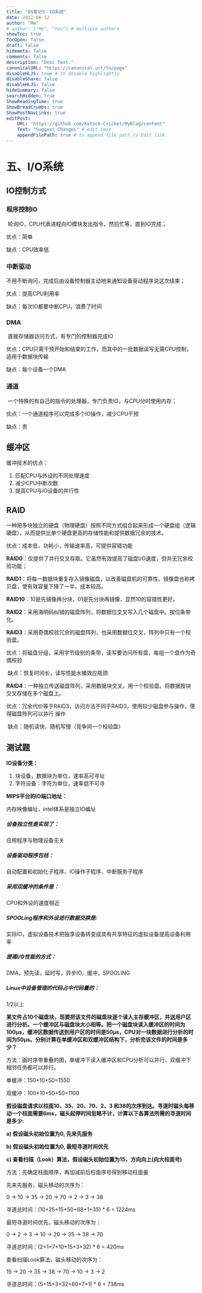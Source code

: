 ```yaml
---
title: "OS笔记5：IO系统"
date: 2022-06-12
author: "Me"
# author: ["Me", "You"] # multiple authors
showToc: true
TocOpen: false
draft: false
hidemeta: false
comments: false
description: "Desc Text."
canonicalURL: "https://canonical.url/to/page"
disableHLJS: true # to disable highlightjs
disableShare: false
disableHLJS: false
hideSummary: false
searchHidden: true
ShowReadingTime: true
ShowBreadCrumbs: true
ShowPostNavLinks: true
editPost:
    URL: "https://github.com/Katock-Cricket/MyBlog/content"
    Text: "Suggest Changes" # edit text
    appendFilePath: true # to append file path to Edit link
---
```

# 五、I/O系统



## IO控制方式

### 程序控制IO

​		轮询IO，CPU代表进程向IO模块发出指令，然后忙等，直到IO完成；

优点：简单

缺点：CPU效率低

### 中断驱动

​		不用不断询问，完成后由设备控制器主动地来通知设备驱动程序说这次结束；

优点：提高CPU利用率

缺点：每次IO都要中断CPU，浪费了时间

### DMA

​		直接存储器访问方式，有专门的控制器完成IO

优点：CPU只需干预开始和结束的工作，而其中的一批数据读写无需CPU控制，适用于数据块传输

缺点：每个设备一个DMA

### 通道

​		一个特殊的有自己的指令的处理器，专门负责IO，与CPU分时使用内存；

优点：一个通道程序可以完成多个IO操作，减少CPU干预

缺点：贵



## 缓冲区

缓冲技术的优点：

1. 匹配CPU与外设的不同处理速度
2. 减少CPU中断次数
3. 提高CPU与IO设备的并行性



## RAID

一种把多块独立的硬盘（物理硬盘）按照不同方式组合起来形成一个硬盘组（逻辑硬盘），从而提供比单个硬盘更高的存储性能和提供数据冗余的技术。

优点：成本低，功耗小，传输速率高，可提供容错功能

**RAID0**：仅提供了并行交叉存取。它虽然有效提高了磁盘I/O速度，但并无冗余校验功能；

**RAID1**：将每一数据块重复存入镜像磁盘，以改善磁盘机的可靠性。镜像盘也称拷贝盘，使有效容量下降了一半，成本较高。

**RAID10**：10是先镜像再分块，01是先分块再镜像，显然10的容错性更好。

**RAID2**：采用海明码纠错的磁盘阵列，将数据位交叉写入几个磁盘中。按位条带化。

**RAID3**：采用奇偶校验冗余的磁盘阵列，也采用数据位交叉，阵列中只有一个校验盘。

​				优点：将磁盘分组，采用字节级别的条带，读写要访问所有盘，每组一个盘作为奇偶校验

​				缺点：恢复时间长，读写性能水桶效应瓶颈

**RAID4**：一种独立传送磁盘阵列，采用数据块交叉，用一个校验盘。将数据按块交叉存储在多个磁盘上。

​				优点：冗余代价等于RAID3，访问方法不同于RAID3，使用较少磁盘参与操作，使得磁盘阵列可以并行							操作

​				缺点：随机读快，随机写慢（竞争同一个校验盘）

## 测试题

**IO设备分类：**

1. 块设备，数据块为单位，速率高可寻址
2. 字符设备：字符为单位，速率低不可寻

**MIPS平台的IO端口地址：**

内存映像编址，intel体系是独立IO编址

##### 设备独立性是实现了：

应用程序与物理设备无关

##### 设备驱动程序包括：

自动配置和初始化子程序、IO操作子程序、中断服务子程序

##### 采用双缓冲的条件是：

CPU和外设的速度相近

##### SPOOLing程序和外设进行数据交换是:

实际IO，虚拟设备技术把独享设备转变成具有共享特征的虚拟设备提高设备利用率

##### 提高I/O性能的方式：

DMA，预先读，延时写，异步IO，缓冲，SPOOLING

##### Linux中设备管理的代码占中代码量的：

1/2以上

**某文件占10个磁盘块，现要把该文件的磁盘块逐个读入主存缓冲区，并送用户区进行分析。一个缓冲区与磁盘块大小相等。把一个磁盘块读入缓冲区的时间为100μs，缓冲区数据传送到用户区的时间是50μs，CPU对一块数据进行分析的时间为50μs。分别计算在单缓冲区和双缓冲区结构下，分析完该文件的时间是多少？**

方法：画时序带重叠的图，单缓冲下读入缓冲区和CPU分析可以并行，双缓冲下相邻任务都可以并行。

单缓冲：150*10+50=1550

双缓冲：100*10+50+50=1100

**假设磁盘请求以柱面10、35、20、70、2、3 和38的次序到达。寻道时磁头每移动一个柱面需要6ms，磁头起停时间忽略不计，计算以下各算法所需的寻道时间是多少:**

**a) 假设磁头初始位置为0, 先来先服务**

**b) 假设磁头初始位置为0, 最短寻道时间优先**

**c) 查看扫描（Look）算法，假设磁头初始位置为15，方向向上(向大柱面号)**

方法：先确定柱面顺序，再加减前后柱面序号得到移动柱面量

先来先服务，磁头移动的次序为：

0 → 10 → 35 → 20 → 70 → 2 → 3 → 38

寻道总时间：(10+25+15+50+68+1+35) * 6 = 1224ms

最短寻道时间优先，磁头移动的次序为：

0 → 2 → 3 → 10 → 20 → 35 → 38 → 70 

寻道总时间：(2+1+7+10+15+3+32) * 6 = 420ms

查看扫描Look算法，磁头移动的次序为：

15 → 20 → 35 → 38 → 70 → 10 → 3 → 2

寻道总时间：(5+15+3+32+60+7+1) * 6 = 738ms